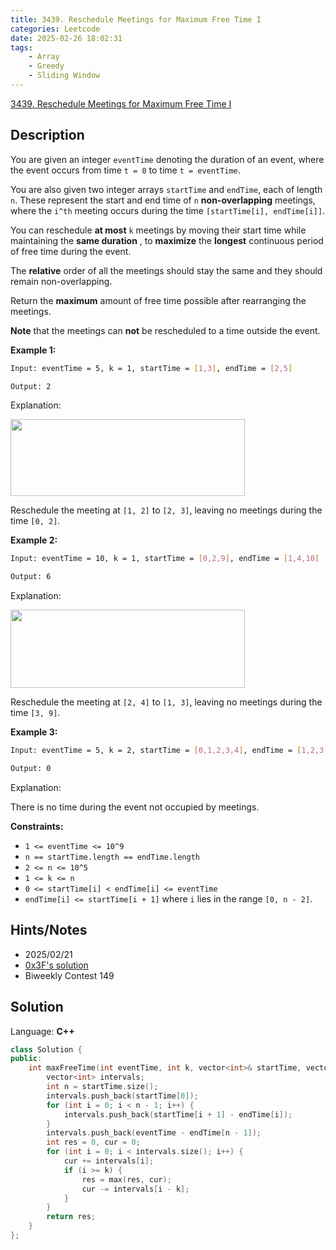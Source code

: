 ```yaml
---
title: 3439. Reschedule Meetings for Maximum Free Time I
categories: Leetcode
date: 2025-02-26 18:02:31
tags:
    - Array
    - Greedy
    - Sliding Window
---
```


[3439. Reschedule Meetings for Maximum Free Time I](https://leetcode.com/problems/reschedule-meetings-for-maximum-free-time-i/description/)

## Description

You are given an integer `eventTime` denoting the duration of an event, where the event occurs from time `t = 0` to time `t = eventTime`.

You are also given two integer arrays `startTime` and `endTime`, each of length `n`. These represent the start and end time of `n` **non-overlapping**  meetings, where the `i^th` meeting occurs during the time `[startTime[i], endTime[i]]`.

You can reschedule **at most**  `k` meetings by moving their start time while maintaining the **same duration** , to **maximize**  the **longest**  continuous period of free time during the event.

The **relative**  order of all the meetings should stay the same and they should remain non-overlapping.

Return the **maximum**  amount of free time possible after rearranging the meetings.

**Note**  that the meetings can **not**  be rescheduled to a time outside the event.

**Example 1:**

```bash
Input: eventTime = 5, k = 1, startTime = [1,3], endTime = [2,5]

Output: 2
```

Explanation:

<img alt="" src="https://assets.leetcode.com/uploads/2024/12/21/example0_rescheduled.png" style="width: 375px; height: 123px;">

Reschedule the meeting at `[1, 2]` to `[2, 3]`, leaving no meetings during the time `[0, 2]`.

**Example 2:**

```bash
Input: eventTime = 10, k = 1, startTime = [0,2,9], endTime = [1,4,10]

Output: 6
```

Explanation:

<img alt="" src="https://assets.leetcode.com/uploads/2024/12/21/example1_rescheduled.png" style="width: 375px; height: 125px;">

Reschedule the meeting at `[2, 4]` to `[1, 3]`, leaving no meetings during the time `[3, 9]`.

**Example 3:**

```bash
Input: eventTime = 5, k = 2, startTime = [0,1,2,3,4], endTime = [1,2,3,4,5]

Output: 0
```

Explanation:

There is no time during the event not occupied by meetings.

**Constraints:**

- `1 <= eventTime <= 10^9`
- `n == startTime.length == endTime.length`
- `2 <= n <= 10^5`
- `1 <= k <= n`
- `0 <= startTime[i] < endTime[i] <= eventTime`
- `endTime[i] <= startTime[i + 1]` where `i` lies in the range `[0, n - 2]`.

## Hints/Notes

- 2025/02/21
- [0x3F's solution](https://leetcode.cn/problems/reschedule-meetings-for-maximum-free-time-i/solutions/3061619/zhuan-huan-cheng-ding-chang-hua-dong-chu-1kg1/)
- Biweekly Contest 149

## Solution

Language: **C++**

```C++
class Solution {
public:
    int maxFreeTime(int eventTime, int k, vector<int>& startTime, vector<int>& endTime) {
        vector<int> intervals;
        int n = startTime.size();
        intervals.push_back(startTime[0]);
        for (int i = 0; i < n - 1; i++) {
            intervals.push_back(startTime[i + 1] - endTime[i]);
        }
        intervals.push_back(eventTime - endTime[n - 1]);
        int res = 0, cur = 0;
        for (int i = 0; i < intervals.size(); i++) {
            cur += intervals[i];
            if (i >= k) {
                res = max(res, cur);
                cur -= intervals[i - k];
            }
        }
        return res;
    }
};
```
